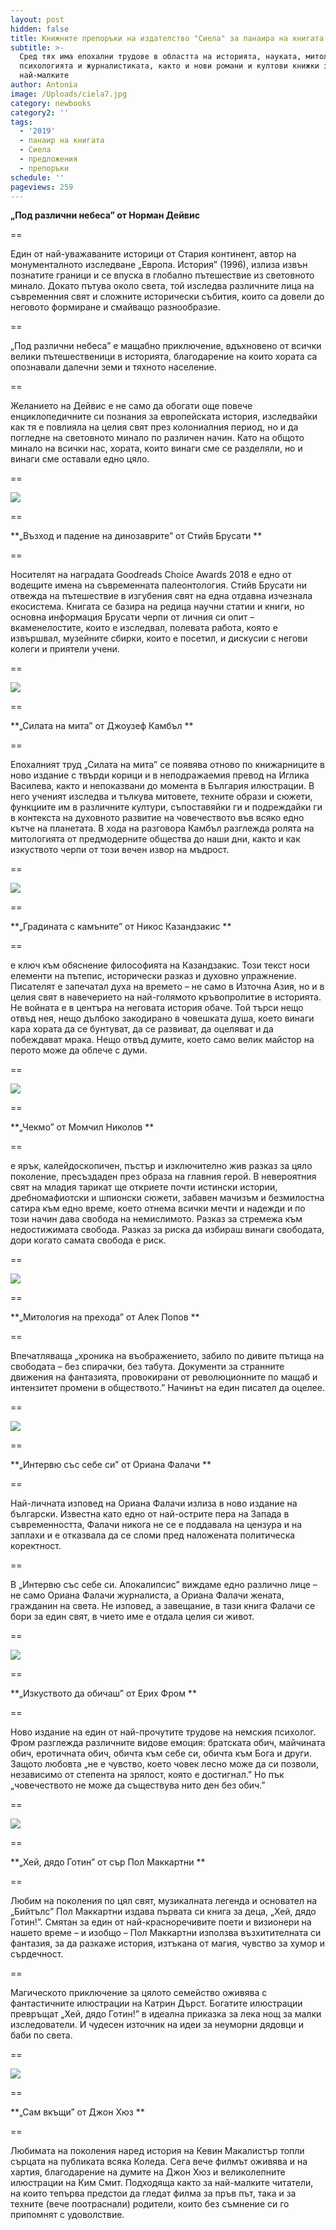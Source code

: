 ```yaml
---
layout: post
hidden: false
title: Книжните препоръки на издателство "Сиела" за панаира на книгата 2019
subtitle: >-
  Сред тях има епохални трудове в областта на историята, науката, митологията,
  психологията и журналистиката, както и нови романи и култови книжки за
  най-малките
author: Antonia
image: /Uploads/ciela7.jpg
category: newbooks
category2: ''
tags:
  - '2019'
  - панаир на книгата
  - Сиела
  - предложения
  - препоръки
schedule: ''
pageviews: 259
---
```

**„Под различни небеса” от Норман Дейвис**

\==

Един от най-уважаваните историци от Стария континент, автор на монументалното изследване „Европа. История” (1996), излиза извън познатите граници и се впуска в глобално пътешествие из световното минало. Докато пътува около света, той изследва различните лица на съвременния свят и сложните исторически събития, които са довели до неговото формиране и смайващо разнообразие.

\==

„Под различни небеса” е мащабно приключение, вдъхновено от всички велики пътешественици в историята, благодарение на които хората са опознавали далечни земи и тяхното население.

\==

Желанието на Дейвис е не само да обогати още повече енциклопедичните си познания за европейската история, изследвайки как тя е повлияла на целия свят през колониалния период, но и да погледне на световното минало по различен начин. Като на общото минало на всички нас, хората, които винаги сме се разделяли, но и винаги сме оставали едно цяло.

\==

![](/Uploads/ciela9.jpg)

\==

**„Възход и падение на динозаврите” от Стийв Брусати **

\==

Носителят на наградата Goodreads Choice Awards 2018 е едно от водещите имена на съвременната палеонтология. Стийв Брусати ни отвежда на пътешествие в изгубения свят на една отдавна изчезнала екосистема. Книгата  се базира на редица научни статии и книги, но основна информация Брусати черпи от личния си опит – вкаменелостите, които е изследвал, полевата работа, която е извършвал, музейните сбирки, които е посетил, и дискусии с негови колеги и приятели учени. 

\==

![](/Uploads/ciela6.jpg)

\==

**„Силата на мита” от Джоузеф Камбъл **

\==

Епохалният труд „Силата на мита” се появява отново по книжарниците в ново издание с твърди корици и в неподражаемия превод на Иглика Василева, както и непоказвани до момента в България илюстрации. В него ученият изследва и тълкува митовете, техните образи и сюжети, функциите им в различните култури, съпоставяйки ги и подреждайки ги в контекста на духовното развитие на човечеството във всяко едно кътче на планетата. В хода на разговора Камбъл разглежда ролята на митологията от предмодерните общества до наши дни, както и как изкуството черпи от този вечен извор на мъдрост. 

\==

![](/Uploads/ciela1.jpg)

\==

**„Градината с камъните” от Никос Казандзакис **

\==

е ключ към обяснение философията на Казандзакис. Този текст носи елементи на пътепис, исторически разказ и духовно упражнение. Писателят е запечатал духа на времето – не само в Източна Азия, но и в целия свят в навечерието на най-голямото кръвопролитие в историята. Не войната е в центъра на неговата история обаче. Той търси нещо отвъд нея, нещо дълбоко закодирано в човешката душа, което винаги кара хората да се бунтуват, да се развиват, да оцеляват и да побеждават мрака. Нещо отвъд думите, което само велик майстор на перото може да облече с думи.

\==

![](/Uploads/chekmo.jpg)

\==

**„Чекмо” от Момчил Николов **

\==

e ярък, калейдоскопичен, пъстър и изключително жив разказ за цяло поколение, пресъздаден през образа на главния герой. В невероятния свят на младия тарикат ще откриете почти истински истории, дребномафиотски и шпионски сюжети, забавен мачизъм и безмилостна сатира към едно време, което отнема всички мечти и надежди и по този начин дава свобода на немислимото. Разказ за стремежа към недостижимата свобода. Разказ за риска да избираш винаги свободата, дори когато самата свобода е риск.

\==

![](/Uploads/ciela10.jpg)

\==

**„Митология на прехода” от Алек Попов **

\==

Впечатляваща „хроника на въображението, забило по дивите пътища на свободата – без спирачки, без табута. Документи за странните движения на фантазията, провокирани от революционните по мащаб и интензитет промени в обществото.”  Начинът на един писател да оцелее.

\==

![](/Uploads/ciela3.jpg)

\==

**„Интервю със себе си” от Ориана Фалачи **

\==

Най-личната изповед на Ориана Фалачи излиза в ново издание на български. Известна като едно от най-острите пера на Запада в съвременността, Фалачи никога не се е поддавала на цензура и на заплахи и е отказвала да се сломи пред наложената политическа коректност. 

\==

В „Интервю със себе си. Апокалипсис” виждаме едно различно лице – не само Ориана Фалачи журналиста, а Ориана Фалачи жената, гражданин на света. Не изповед, а завещание, в тази книга Фалачи се бори за един свят, в чието име е отдала целия си живот.

\==

![](/Uploads/ciela8.jpg)

\==

**„Изкуството да обичаш” от Ерих Фром **

\==

Ново издание на един от най-прочутите трудове на немския психолог. Фром разглежда различните видове емоция: братската обич, майчината обич, еротичната обич, обичта към себе си, обичта към Бога и други. Защото любовта „не е чувство, което човек лесно може да си позволи, независимо от степента на зрялост, която е достигнал.” Но пък „човечеството не може да съществува нито ден без обич.”

\==

![](/Uploads/ciela4.jpg)

\==

**„Хей, дядо Готин” от сър Пол Маккартни **

\==

Любим на поколения по цял свят, музикалната легенда и основател на „Бийтълс” Пол Маккартни издава първата си книга за деца, „Хей, дядо Готин!”. Смятан за един от най-красноречивите поети и визионери на нашето време – и изобщо – Пол Маккартни използва възхитителната си фантазия, за да разкаже история, изтъкана от магия, чувство за хумор и сърдечност.

\==

Магическото приключение за цялото семейство оживява с фантастичните илюстрации на Катрин Дърст. Богатите илюстрации превръщат „Хей, дядо Готин!” в идеална приказка за лека нощ за малки изследователи. И чудесен източник на идеи за неуморни дядовци и баби по света.

\==

![](/Uploads/ciela5.jpg)

\==

**„Сам вкъщи” от Джон Хюз **

\==

Любимата на поколения наред история на Кевин Макалистър топли сърцата на публиката всяка Коледа. Сега вече филмът оживява и на хартия, благодарение на думите на Джон Хюз и великолепните илюстрации на Ким Смит. Подходяща както за най-малките читатели, на които тепърва предстои да гледат филма за пръв път, така и за техните (вече поотраснали) родители, които без съмнение си го припомнят с удоволствие.
